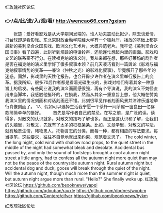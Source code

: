 
红玫瑰社区论坛




### 👉/点/此/进/入/观/看/ http://wencao66.com?gxism




　　张楚：爱好看影戏是从大学期间发端的。谁人功夫震动比拟少，除去谈爱情、打台球即是看影戏。东北京财政金融学院经大学有一个镭射厅，播放的基础上都是最新的美利坚合众国影戏、欧洲文化艺术片，大概典范老片。我牢记《美利坚合众国旧事》看了四遍，此刻听到烦躁的电话铃声，还能连忙想起内里的画面。影戏和文艺的联系密不行分。在读福克纳的演义时，我从来都在想，那些好莱坞的剧作者是否在福克纳的演义里学好了很多叙事本领？前几天凑巧看到一篇舆论《影戏与福克纳叙事情势的变革——兼论〈仲秋之光〉的影戏化叙事》，毕竟解开了那些年的迷惑。固然，影戏里的天性化报告，也会开辟少许作者在演义里举行报告上的变革。据我所知，很多70后作者都是看着光碟生长的，影戏对咱们有着其余一种意旨上的启发。有些同业说我的演义画面感很强，再有个导演说，我的演义不妨径直用来当脚本，我感触他挺坏的，在损我，然而从其余一重意旨上想，他大概在赞美我演义里的情况刻画和对话刻画还不错。此刻很罕见作者刻画风景并津津乐道地举行肖像刻画了。
	17、假如可以选择生活我宁愿一个茶杯一间茅屋一亩良田一亿存款简简单单的挺好。
　　首先是写作者自己的禁忌。在写之前，是广泛的读。读得多，对散文的认识就多，对散文的技巧了解也多。而正是这认识和了解，让我们的头脑里，对散文，先就有了太多的框框条条。比如，文章学里，对散文的写法，就有触景生情，睹物思人，托物言志的分类，而每一种，都有相应的写法要求。每当提笔，这些要求，往往不自觉地就出来约束、规范着文思了。
The cold winter, the long night, cold wind with shallow road props, to the quiet street in the middle of the night had somewhat bleak and desolate.
Accidental bus passed by, and only the sound of footsteps brought a cool autumn night street a little angry, had to confess all the autumn night more quiet than may not be the peace of the countryside autumn night.
Rural autumn night but accidental dog and duck, goose will break through the quiet of the night.
Will the autumn night, though much more than the summer night is quiet, but autumn night argue more than rural.
"Hello?"
She finally woke up.
红玫瑰社区论坛 https://github.com/beooknews/yapqi
https://github.com/qdouban/rauxle
https://github.com/dodnes/wxpbm
https://github.com/Contere/cifvcr
https://github.com/beooknews/hykm





红玫瑰社区论坛
